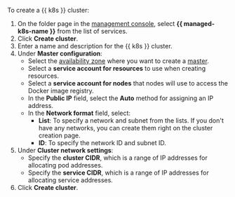 To create a {{ k8s }} cluster:

1. On the folder page in the [management console](https://console.cloud.yandex.ru), select **{{ managed-k8s-name }}** from the list of services.
1. Click **Create cluster**.
1. Enter a name and description for the {{ k8s }} cluster.
1. Under **Master configuration**:
    - Select the [availability zone](../../overview/concepts/geo-scope.md) where you want to create a [master](../../managed-kubernetes/concepts/index.md#master).
    - Select a **service account for resources** to use when creating resources.
    - Select a **service account for nodes** that nodes will use to access the Docker image registry.
    - In the **Public IP** field, select the **Auto** method for assigning an IP address.
    - In the **Network format** field, select:
        - **List**: To specify a network and subnet from the lists. If you don't have any networks, you can create them right on the cluster creation page.
        - **ID**: To specify the network ID and subnet ID.
1. Under **Cluster network settings**:
    - Specify the **cluster CIDR**, which is a range of IP addresses for allocating pod addresses.
    - Specify the **service CIDR**, which is a range of IP addresses for allocating service addresses.
1. Click **Create cluster**.

